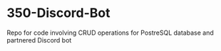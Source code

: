 # 350-Discord-Bot
Repo for code involving CRUD operations for PostreSQL database and partnered Discord bot
